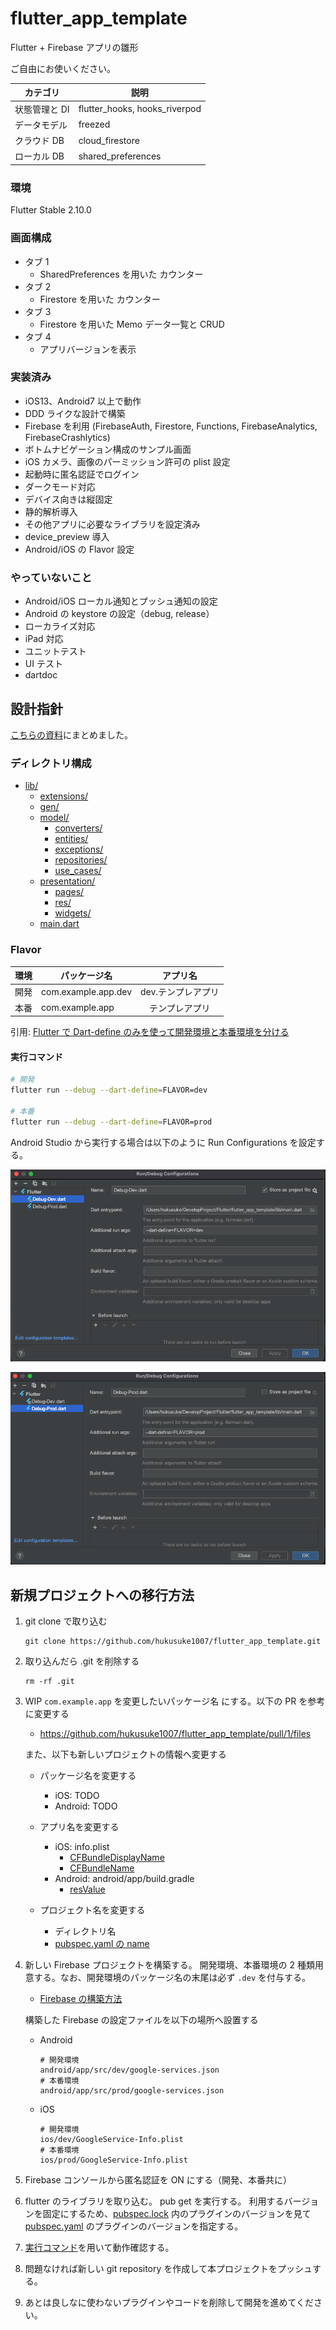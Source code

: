 # flutter_app_template

Flutter + Firebase アプリの雛形

ご自由にお使いください。

| カテゴリ      | 説明                          |
| ------------- | ----------------------------- |
| 状態管理と DI | flutter_hooks, hooks_riverpod |
| データモデル  | freezed                       |
| クラウド DB   | cloud_firestore               |
| ローカル DB   | shared_preferences            |

### 環境

Flutter Stable 2.10.0

### 画面構成

- タブ 1
  - SharedPreferences を用いた カウンター
- タブ 2
  - Firestore を用いた カウンター
- タブ 3
  - Firestore を用いた Memo データ一覧と CRUD
- タブ 4
  - アプリバージョンを表示

### 実装済み

- iOS13、Android7 以上で動作
- DDD ライクな設計で構築
- Firebase を利用 (FirebaseAuth, Firestore, Functions, FirebaseAnalytics, FirebaseCrashlytics)
- ボトムナビゲーション構成のサンプル画面
- iOS カメラ、画像のパーミッション許可の plist 設定
- 起動時に匿名認証でログイン
- ダークモード対応
- デバイス向きは縦固定
- 静的解析導入
- その他アプリに必要なライブラリを設定済み
- device_preview 導入
- Android/iOS の Flavor 設定

### やっていないこと

- Android/iOS ローカル通知とプッシュ通知の設定
- Android の keystore の設定（debug, release）
- ローカライズ対応
- iPad 対応
- ユニットテスト
- UI テスト
- dartdoc

## 設計指針

[こちらの資料](https://docs.google.com/presentation/d/19XERQBG-aWWD7R5NEJCyS8VXSeUL9KTENOe0ChYz_1M)にまとめました。

### ディレクトリ構成

- [lib/](./lib)
  - [extensions/](./lib/extensions)
  - [gen/](./lib/gen)
  - [model/](./lib/model)
    - [converters/](./lib/model/converters)
    - [entities/](./lib/model/entities)
    - [exceptions/](./lib/model/exceptions)
    - [repositories/](./lib/model/repositories)
    - [use_cases/](./lib/model/use_cases)
  - [presentation/](./lib/presentation)
    - [pages/](./lib/presentation/pages)
    - [res/](./lib/presentation/res)
    - [widgets/](./lib/presentation/widgets)
  - [main.dart](./lib/main.dart)

### Flavor

| 環境 | パッケージ名        | アプリ名           |
| ---- | ------------------- | ------------------ |
| 開発 | com.example.app.dev | dev.テンプレアプリ |
| 本番 | com.example.app     | 　テンプレアプリ   |

引用: [Flutter で Dart-define のみを使って開発環境と本番環境を分ける](https://zenn.dev/riscait/articles/separating-environments-in-flutter)

#### 実行コマンド

```sh
# 開発
flutter run --debug --dart-define=FLAVOR=dev

# 本番
flutter run --debug --dart-define=FLAVOR=prod
```

Android Studio から実行する場合は以下のように Run Configurations を設定する。

![dev](./doc/images/run_configuration_debug_dev.png)

![dev](./doc/images/run_configuration_debug_prod.png)

## 新規プロジェクトへの移行方法

1. git clone で取り込む

   ```
   git clone https://github.com/hukusuke1007/flutter_app_template.git
   ```

2. 取り込んだら .git を削除する

   ```
   rm -rf .git
   ```

3. WIP `com.example.app` を変更したいパッケージ名 にする。以下の PR を参考に変更する

   - https://github.com/hukusuke1007/flutter_app_template/pull/1/files

   また、以下も新しいプロジェクトの情報へ変更する

   - パッケージ名を変更する

     - iOS: TODO
     - Android: TODO

   - アプリ名を変更する

     - iOS: info.plist
       - [CFBundleDisplayName](./ios/Runner/Info.plist#L16)
       - [CFBundleName](./ios/Runner/Info.plist#L23)
     - Android: android/app/build.gradle
       - [resValue](./android/app/build.gradle#L80)

   - プロジェクト名を変更する
     - ディレクトリ名
     - [pubspec.yaml の name](./pubspec.yaml#L1)

4. 新しい Firebase プロジェクトを構築する。
   開発環境、本番環境の 2 種類用意する。なお、開発環境のパッケージ名の末尾は必ず `.dev` を付与する。

   - [Firebase の構築方法](https://firebase.flutter.dev/docs/overview)

   構築した Firebase の設定ファイルを以下の場所へ設置する

   - Android

     ```
     # 開発環境
     android/app/src/dev/google-services.json
     # 本番環境
     android/app/src/prod/google-services.json
     ```

   - iOS

     ```
     # 開発環境
     ios/dev/GoogleService-Info.plist
     # 本番環境
     ios/prod/GoogleService-Info.plist
     ```

5. Firebase コンソールから匿名認証を ON にする（開発、本番共に）

6. flutter のライブラリを取り込む。 pub get を実行する。
   利用するバージョンを固定にするため、[pubspec.lock](./pubspec.lock) 内のプラグインのバージョンを見て [pubspec.yaml](./pubspec.yaml) のプラグインのバージョンを指定する。

7. [実行コマンド](#実行コマンド)を用いて動作確認する。

8. 問題なければ新しい git repository を作成して本プロジェクトをプッシュする。

9. あとは良しなに使わないプラグインやコードを削除して開発を進めてください。
